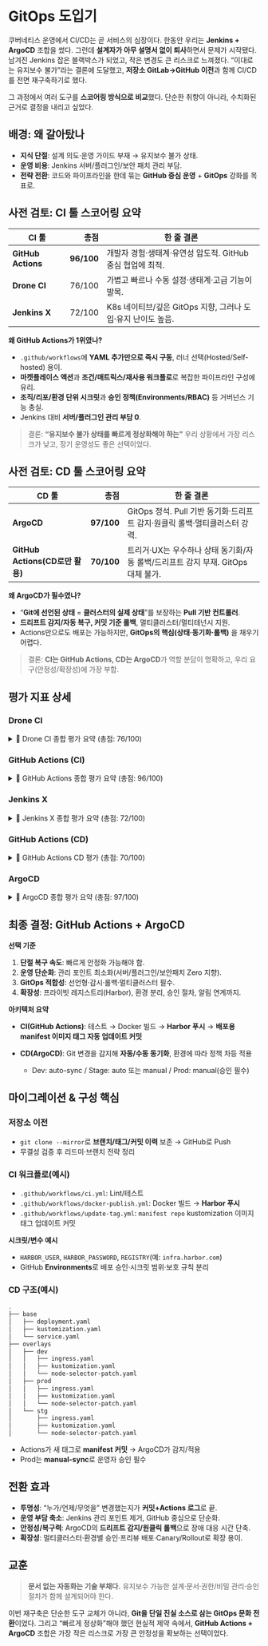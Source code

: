 # GitOps 도입기

쿠버네티스 운영에서 CI/CD는 곧 서비스의 심장이다. 한동안 우리는 **Jenkins + ArgoCD** 조합을 썼다. 그런데 **설계자가 아무 설명서 없이 퇴사**하면서 문제가 시작됐다.
남겨진 Jenkins 잡은 블랙박스가 되었고, 작은 변경도 큰 리스크로 느껴졌다. “이대로는 유지보수 불가”라는 결론에 도달했고, **저장소 GitLab→GitHub 이전**과 함께 CI/CD를 전면 재구축하기로 했다.

그 과정에서 여러 도구를 **스코어링 방식으로 비교**했다. 단순한 취향이 아니라, 수치화된 근거로 결정을 내리고 싶었다.

## 배경: 왜 갈아탔나

- **지식 단절**: 설계 의도·운영 가이드 부재 → 유지보수 불가 상태.
- **운영 비용**: Jenkins 서버/플러그인/보안 패치 관리 부담.
- **전략 전환**: 코드와 파이프라인을 한데 묶는 **GitHub 중심 운영** + **GitOps** 강화를 목표로.

## 사전 검토: CI 툴 스코어링 요약

| CI 툴              |       총점 | 한 줄 결론                                                   |
| ------------------ | ---------: | ------------------------------------------------------------ |
| **GitHub Actions** | **96/100** | 개발자 경험·생태계·유연성 압도적. GitHub 중심 협업에 최적.   |
| **Drone CI**       |     76/100 | 가볍고 빠르나 수동 설정·생태계·고급 기능이 발목.             |
| **Jenkins X**      |     72/100 | K8s 네이티브/깊은 GitOps 지향, 그러나 도입·유지 난이도 높음. |

**왜 GitHub Actions가 1위였나?**

- `.github/workflows`에 **YAML 추가만으로 즉시 구동**, 러너 선택(Hosted/Self-hosted) 용이.
- **마켓플레이스 액션**과 **조건/매트릭스/재사용 워크플로**로 복잡한 파이프라인 구성에 유리.
- **조직/리포/환경 단위 시크릿**과 **승인 정책(Environments/RBAC)** 등 거버넌스 기능 충실.
- Jenkins 대비 **서버/플러그인 관리 부담 0**.

> 결론: **“유지보수 불가 상태를 빠르게 정상화해야 하는”** 우리 상황에서 가장 리스크가 낮고, 장기 운영성도 좋은 선택이었다.

## 사전 검토: CD 툴 스코어링 요약

| CD 툴                           |       총점 | 한 줄 결론                                                                       |
| ------------------------------- | ---------: | -------------------------------------------------------------------------------- |
| **ArgoCD**                      | **97/100** | GitOps 정석. Pull 기반 동기화·드리프트 감지·원클릭 롤백·멀티클러스터 강력.       |
| **GitHub Actions(CD로만 활용)** | **70/100** | 트리거·UX는 우수하나 상태 동기화/자동 롤백/드리프트 감지 부재. GitOps 대체 불가. |

**왜 ArgoCD가 필수였나?**

- “**Git에 선언된 상태** = **클러스터의 실제 상태**”를 보장하는 **Pull 기반 컨트롤러**.
- **드리프트 감지/자동 복구, 커밋 기준 롤백**, 멀티클러스터/멀티테넌시 지원.
- Actions만으로도 배포는 가능하지만, **GitOps의 핵심(상태·동기화·롤백)** 을 채우기 어렵다.

> 결론: **CI는 GitHub Actions, CD는 ArgoCD**가 역할 분담이 명확하고, 우리 요구(안정성/확장성)에 가장 부합.

## 평가 지표 상세

### Drone CI

<details>
<summary>📍 Drone CI 종합 평가 요약 (총점: 76/100)</summary>

경량화된 오픈소스 CI 도구로, 컨테이너 기반 아키텍처와 클라우드 환경에서 유리한 성능을 보임.  
하지만 수동 설정 요소가 많고, 플러그인 생태계 및 고급 기능 활용에 한계가 있음.

**항목별 평가**

1. 설정 및 도입 편의성 - 5
2. 워크플로우 구성 유연성 - 6
3. Runner 관리 및 확장성 - 9
4. 컨테이너/클라우드 네이티브 지원 - 10
5. 플러그인/생태계 확장성 - 7
6. Git 연동 및 이벤트 트리거 - 8
7. 속도/성능 최적화 - 8
8. 보안 및 시크릿 관리 - 10
9. 모니터링 및 피드백 UX - 8
10. 유지 보수성 - 5

😎 **분석**: 클라우드 네이티브 DevOps 경험이 있는 팀에는 적합. 하지만 UI/UX, 자동화 편의성이 중요한 경우 GitHub Actions가 더 나음.

</details>

### GitHub Actions (CI)

<details>
<summary>📍 GitHub Actions 종합 평가 요약 (총점: 96/100)</summary>

CI/CD 대표 SaaS 기반 도구. GitHub 생태계와 깊게 통합되어 개발자 경험과 자동화 유연성이 매우 뛰어남.

**항목별 평가**

1. 설정 및 도입 편의성 - 10
2. 워크플로우 구성 유연성 - 10
3. Runner 관리 및 확장성 - 10
4. 컨테이너/클라우드 네이티브 지원 - 9
5. 플러그인/생태계 확장성 - 10
6. Git 연동 및 이벤트 트리거 - 10
7. 속도/성능 최적화 - 8
8. 보안 및 시크릿 관리 - 10
9. 모니터링 및 피드백 UX - 10
10. 유지 보수성 - 9

😎 **분석**: GitHub 기반 협업에는 최적. 빠른 도입, 확장성, AI(Copilot) 통합까지 지원해 현대형 CI/CD 플랫폼으로 손꼽힘.

</details>

### Jenkins X

<details>
<summary>📍 Jenkins X 종합 평가 요약 (총점: 72/100)</summary>

Kubernetes 기반 GitOps 중심 CI/CD 도구. 강력한 자동화와 K8s 통합 기능을 제공하지만 도입/운영 난이도가 높음.

**항목별 평가**

1. 설정 및 도입 편의성 - 4
2. 워크플로우 구성 유연성 - 6
3. Runner 관리 및 확장성 - 9
4. 컨테이너/클라우드 네이티브 지원 - 10
5. 플러그인/생태계 확장성 - 8
6. Git 연동 및 이벤트 트리거 - 9
7. 속도/성능 최적화 - 8
8. 보안 및 시크릿 관리 - 8
9. 모니터링 및 피드백 UX - 6
10. 유지 보수성 - 4

😎 **분석**: 대규모 조직의 플랫폼 팀이나 고도화된 DevOps 조직에는 적합. 하지만 스타트업·소규모 팀엔 부담이 큼.

</details>

### GitHub Actions (CD)

<details>
<summary>📍 GitHub Actions CD 평가 (총점: 70/100)</summary>

CI/CD 통합 관리에는 강점이 있으나 GitOps 관점에서는 한계가 있음. 상태 동기화, 자동 롤백, 멀티클러스터 지원 부족.

**항목별 평가**

- 배포 트리거 방식 - 8
- GitOps 모델 적합성 - 8
- Kubernetes 통합 수준 - 7
- 롤백 기능 - 4
- 상태 감지 및 자동 동기화 - 3
- CI/CD 파이프라인 통합 유연성 - 10
- 보안 및 시크릿 관리 - 7
- 접근 제어 및 RBAC - 10
- 모니터링 및 피드백 UX - 10
- 확장성 및 멀티클러스터 지원 - 3

😎 **분석**: 단일 클러스터·소규모 팀엔 적합. 하지만 GitOps 핵심 기능 부족 → ArgoCD 같은 보완 도구 필요.

</details>

### ArgoCD

<details>
<summary>📍 ArgoCD 종합 평가 요약 (총점: 97/100)</summary>

GitOps 원칙을 가장 충실하게 구현한 Kubernetes 네이티브 CD 도구. Pull 기반 동기화, 드리프트 감지, 롤백, 멀티클러스터까지 지원.

**항목별 평가**

- 배포 트리거 방식 - 10
- GitOps 모델 적합성 - 10
- Kubernetes 통합 수준 - 10
- 롤백 기능 - 10
- 상태 감지 및 자동 동기화 - 10
- CI/CD 파이프라인 통합 유연성 - 7
- 보안 및 시크릿 관리 - 10
- 접근 제어 및 RBAC - 10
- 모니터링 및 피드백 UX - 10
- 확장성 및 멀티클러스터 지원 - 10

😎 **분석**: 기업 환경의 GitOps CD 최적 솔루션. 안정성·확장성·보안성 모두 충족.

</details>

## 최종 결정: GitHub Actions + ArgoCD

**선택 기준**

1. **단절 복구 속도**: 빠르게 안정화 가능해야 함.
2. **운영 단순화**: 관리 포인트 최소화(서버/플러그인/보안패치 Zero 지향).
3. **GitOps 적합성**: 선언형·감시·롤백·멀티클러스터 필수.
4. **확장성**: 프라이빗 레지스트리(Harbor), 환경 분리, 승인 절차, 알림 연계까지.

**아키텍처 요약**

- **CI(GitHub Actions)**: 테스트 → Docker 빌드 → **Harbor 푸시** → **배포용 manifest 이미지 태그 자동 업데이트 커밋**
- **CD(ArgoCD)**: Git 변경을 감지해 **자동/수동 동기화**, 환경에 따라 정책 차등 적용

  - Dev: auto-sync / Stage: auto 또는 manual / Prod: manual(승인 필수)

## 마이그레이션 & 구성 핵심

### 저장소 이전

- `git clone --mirror`로 **브랜치/태그/커밋 이력** 보존 → GitHub로 Push
- 무결성 검증 후 리드미·브랜치 전략 정리

### CI 워크플로(예시)

- `.github/workflows/ci.yml`: Lint/테스트
- `.github/workflows/docker-publish.yml`: Docker 빌드 → **Harbor 푸시**
- `.github/workflows/update-tag.yml`: `manifest repo` kustomization 이미지 태그 업데이트 커밋

**시크릿/변수 예시**

- `HARBOR_USER`, `HARBOR_PASSWORD`, `REGISTRY`(예: `infra.harbor.com`)
- GitHub **Environments**로 배포 승인·시크릿 범위·보호 규칙 분리

### CD 구조(예시)

```bash
.
├── base
│   ├── deployment.yaml
│   ├── kustomization.yaml
│   └── service.yaml
├── overlays
│   ├── dev
│   │   ├── ingress.yaml
│   │   ├── kustomization.yaml
│   │   └── node-selector-patch.yaml
│   ├── prod
│   │   ├── ingress.yaml
│   │   ├── kustomization.yaml
│   │   └── node-selector-patch.yaml
│   └── stg
│       ├── ingress.yaml
│       ├── kustomization.yaml
│       └── node-selector-patch.yaml
```

- Actions가 새 태그로 **manifest 커밋** → ArgoCD가 감지/적용
- Prod는 **manual-sync**로 운영자 승인 필수

## 전환 효과

- **투명성**: “누가/언제/무엇을” 변경했는지가 **커밋+Actions 로그**로 끝.
- **운영 부담 축소**: Jenkins 관리 포인트 제거, GitHub 중심으로 단순화.
- **안정성/복구력**: ArgoCD의 **드리프트 감지/원클릭 롤백**으로 장애 대응 시간 단축.
- **확장성**: 멀티클러스터·환경별 승인·프리뷰 배포·Canary/Rollout로 확장 용이.

## 교훈

> **문서 없는 자동화는 기술 부채다.**
> 유지보수 가능한 설계·문서·권한/비밀 관리·승인 절차가 함께 설계되어야 한다.

이번 재구축은 단순한 도구 교체가 아니라, **Git을 단일 진실 소스로 삼는 GitOps 문화 전환**이었다.
그리고 “빠르게 정상화”해야 했던 현실적 제약 속에서, **GitHub Actions + ArgoCD** 조합은 가장 작은 리스크로 가장 큰 안정성을 확보하는 선택이었다.
